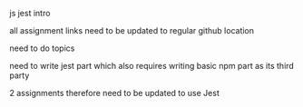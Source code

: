 js jest intro

all assignment links need to be updated to regular github location

need to do topics

need to write jest part which also requires writing basic npm part as its third party

2 assignments therefore need to be updated to use Jest
